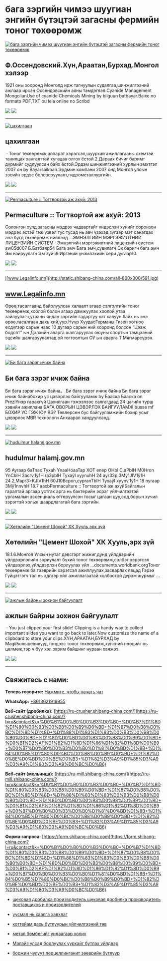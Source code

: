 # бага зэргийн чимээ шуугиан энгийн бүтэцтэй загасны фермийн тоног төхөөрөмж

<a href="https://swt.shibang-china.com/?l=ru&img&k=%D0%B1%D0%B0%D0%B3%D0%B0+%D0%B7%D1%8D%D1%80%D0%B3%D0%B8%D0%B9%D0%BD+%D1%87%D0%B8%D0%BC%D1%8D%D1%8D+%D1%88%D1%83%D1%83%D0%B3%D0%B8%D0%B0%D0%BD+%D1%8D%D0%BD%D0%B3%D0%B8%D0%B9%D0%BD+%D0%B1%D2%AF%D1%82%D1%8D%D1%86%D1%82%D1%8D%D0%B9+%D0%B7%D0%B0%D0%B3%D0%B0%D1%81%D0%BD%D1%8B+%D1%84%D0%B5%D1%80%D0%BC%D0%B8%D0%B9%D0%BD+%D1%82%D0%BE%D0%BD%D0%BE%D0%B3+%D1%82%D3%A9%D1%85%D3%A9%D3%A9%D1%80%D3%A9%D0%BC%D0%B6" target="_blank">![бага зэргийн чимээ шуугиан энгийн бүтэцтэй загасны фермийн тоног төхөөрөмж](http://static.shibang-china.com/all-800x300/58.jpg)</a>

## Ф.Оссендовский.Хүн,Араатан,Бурхад.Монгол хэлээр
1921 оны хооронд Монголд ирж тагнуулын судалгаа,шинжилгээний ажлаар ирсэн Оссендовскийн аяны тэмдэглэл.Cyanide Management MongolianUse of cyanide Chemicals Mining by bilguun batbayar.Baixe no formato PDF,TXT ou leia online no Scribd


<a href="https://whatsapp.shibangsoft.com/WhatsApp.php" target="_blank" title="WhatsApp">![](http://static.shibang-china.com/icon/whatsapp.png)</a> <a href="https://swt.shibang-china.com/?l=ru&icon&k=%D0%B1%D0%B0%D0%B3%D0%B0+%D0%B7%D1%8D%D1%80%D0%B3%D0%B8%D0%B9%D0%BD+%D1%87%D0%B8%D0%BC%D1%8D%D1%8D+%D1%88%D1%83%D1%83%D0%B3%D0%B8%D0%B0%D0%BD+%D1%8D%D0%BD%D0%B3%D0%B8%D0%B9%D0%BD+%D0%B1%D2%AF%D1%82%D1%8D%D1%86%D1%82%D1%8D%D0%B9+%D0%B7%D0%B0%D0%B3%D0%B0%D1%81%D0%BD%D1%8B+%D1%84%D0%B5%D1%80%D0%BC%D0%B8%D0%B9%D0%BD+%D1%82%D0%BE%D0%BD%D0%BE%D0%B3+%D1%82%D3%A9%D1%85%D3%A9%D3%A9%D1%80%D3%A9%D0%BC%D0%B6" target="_blank">![](http://static.shibang-china.com/icon/chat-ru.png)</a>

---

<a href="https://swt.shibang-china.com/?l=ru&img&k=%D0%B1%D0%B0%D0%B3%D0%B0+%D0%B7%D1%8D%D1%80%D0%B3%D0%B8%D0%B9%D0%BD+%D1%87%D0%B8%D0%BC%D1%8D%D1%8D+%D1%88%D1%83%D1%83%D0%B3%D0%B8%D0%B0%D0%BD+%D1%8D%D0%BD%D0%B3%D0%B8%D0%B9%D0%BD+%D0%B1%D2%AF%D1%82%D1%8D%D1%86%D1%82%D1%8D%D0%B9+%D0%B7%D0%B0%D0%B3%D0%B0%D1%81%D0%BD%D1%8B+%D1%84%D0%B5%D1%80%D0%BC%D0%B8%D0%B9%D0%BD+%D1%82%D0%BE%D0%BD%D0%BE%D0%B3+%D1%82%D3%A9%D1%85%D3%A9%D3%A9%D1%80%D3%A9%D0%BC%D0%B6" target="_blank">![цахилгаан](http://static.shibang-china.com/all-800x300/395.jpg)</a>

## цахилгаан
&nbsp;&#0183;&#32;Тоног төхөөрөмж,аппарат хэрэгсэл,шуурхай ажиллагааны схемтэй танилцах хангалттай хугацаа олгох ёстой.2.Дараах бичиг баримт дүрмийг судлуулсан байх ёстой.Эрдэм шинжилгээний хурлын эмхтгэл 2007 он by Bayarsaikhan.Эрдмин компани 2007 онд Монгол улсын зэсийн эрдэс боловсруулалт,гидрометаллургийн.


<a href="https://whatsapp.shibangsoft.com/WhatsApp.php" target="_blank" title="WhatsApp">![](http://static.shibang-china.com/icon/whatsapp.png)</a> <a href="https://swt.shibang-china.com/?l=ru&icon&k=%D0%B1%D0%B0%D0%B3%D0%B0+%D0%B7%D1%8D%D1%80%D0%B3%D0%B8%D0%B9%D0%BD+%D1%87%D0%B8%D0%BC%D1%8D%D1%8D+%D1%88%D1%83%D1%83%D0%B3%D0%B8%D0%B0%D0%BD+%D1%8D%D0%BD%D0%B3%D0%B8%D0%B9%D0%BD+%D0%B1%D2%AF%D1%82%D1%8D%D1%86%D1%82%D1%8D%D0%B9+%D0%B7%D0%B0%D0%B3%D0%B0%D1%81%D0%BD%D1%8B+%D1%84%D0%B5%D1%80%D0%BC%D0%B8%D0%B9%D0%BD+%D1%82%D0%BE%D0%BD%D0%BE%D0%B3+%D1%82%D3%A9%D1%85%D3%A9%D3%A9%D1%80%D3%A9%D0%BC%D0%B6" target="_blank">![](http://static.shibang-china.com/icon/chat-ru.png)</a>

---

<a href="https://swt.shibang-china.com/?l=ru&img&k=%D0%B1%D0%B0%D0%B3%D0%B0+%D0%B7%D1%8D%D1%80%D0%B3%D0%B8%D0%B9%D0%BD+%D1%87%D0%B8%D0%BC%D1%8D%D1%8D+%D1%88%D1%83%D1%83%D0%B3%D0%B8%D0%B0%D0%BD+%D1%8D%D0%BD%D0%B3%D0%B8%D0%B9%D0%BD+%D0%B1%D2%AF%D1%82%D1%8D%D1%86%D1%82%D1%8D%D0%B9+%D0%B7%D0%B0%D0%B3%D0%B0%D1%81%D0%BD%D1%8B+%D1%84%D0%B5%D1%80%D0%BC%D0%B8%D0%B9%D0%BD+%D1%82%D0%BE%D0%BD%D0%BE%D0%B3+%D1%82%D3%A9%D1%85%D3%A9%D3%A9%D1%80%D3%A9%D0%BC%D0%B6" target="_blank">![Permaculture :: Тогтвортой аж ахуй: 2013](http://static.shibang-china.com/all-800x300/371.jpg)</a>

## Permaculture :: Тогтвортой аж ахуй: 2013
Солонгон хулд загасны мэдрэх чадвартайг үндэслэн хүнийг соронзон мэдрэх эстэй гэж үзвэл тус тусад нь авч үзэхэд зүгээр мэт санагдах энэ бүгд төхөөрөмж нийлээд …ЭМНЭЛГИЙН МЭРГЭЖИЛТНИЙ ЛИЦЕНЗИЙН СИСТЕМ&nbsp;&#0183;&#32;Эмнэлгийн мэргэжилтний лицензийн систем sw05d007 Б.Батбаяр54 Бага эмч Бага эмч,сувилагч Эх баригч бага эмч Эм найруулагч Эм зүйч9.Иргэний үнэмлэхийн сери дугаар10.


<a href="https://whatsapp.shibangsoft.com/WhatsApp.php" target="_blank" title="WhatsApp">![](http://static.shibang-china.com/icon/whatsapp.png)</a> <a href="https://swt.shibang-china.com/?l=ru&icon&k=%D0%B1%D0%B0%D0%B3%D0%B0+%D0%B7%D1%8D%D1%80%D0%B3%D0%B8%D0%B9%D0%BD+%D1%87%D0%B8%D0%BC%D1%8D%D1%8D+%D1%88%D1%83%D1%83%D0%B3%D0%B8%D0%B0%D0%BD+%D1%8D%D0%BD%D0%B3%D0%B8%D0%B9%D0%BD+%D0%B1%D2%AF%D1%82%D1%8D%D1%86%D1%82%D1%8D%D0%B9+%D0%B7%D0%B0%D0%B3%D0%B0%D1%81%D0%BD%D1%8B+%D1%84%D0%B5%D1%80%D0%BC%D0%B8%D0%B9%D0%BD+%D1%82%D0%BE%D0%BD%D0%BE%D0%B3+%D1%82%D3%A9%D1%85%D3%A9%D3%A9%D1%80%D3%A9%D0%BC%D0%B6" target="_blank">![](http://static.shibang-china.com/icon/chat-ru.png)</a>

---

<a href="https://swt.shibang-china.com/?l=ru&img&k=%D0%B1%D0%B0%D0%B3%D0%B0+%D0%B7%D1%8D%D1%80%D0%B3%D0%B8%D0%B9%D0%BD+%D1%87%D0%B8%D0%BC%D1%8D%D1%8D+%D1%88%D1%83%D1%83%D0%B3%D0%B8%D0%B0%D0%BD+%D1%8D%D0%BD%D0%B3%D0%B8%D0%B9%D0%BD+%D0%B1%D2%AF%D1%82%D1%8D%D1%86%D1%82%D1%8D%D0%B9+%D0%B7%D0%B0%D0%B3%D0%B0%D1%81%D0%BD%D1%8B+%D1%84%D0%B5%D1%80%D0%BC%D0%B8%D0%B9%D0%BD+%D1%82%D0%BE%D0%BD%D0%BE%D0%B3+%D1%82%D3%A9%D1%85%D3%A9%D3%A9%D1%80%D3%A9%D0%BC%D0%B6" target="_blank">![www.Legalinfo.mn](http://static.shibang-china.com/all-800x300/591.jpg)</a>

## www.Legalinfo.mn
Өрөө,тасалгаанд байрлуулсан халаалт агаар сэлгэлтийн тоног төхөөрөмж,хоолой болон агаар дамжуулах хоолой,утаа зайлуулагч,утааны яндан зэргийн гадаргуу хэт халуун байх нь энэ өрөө,тасалгаан дахь хий,уур.Нүүр ХуудасГерманы Гизен хотноо есдүгээр сарын наас 10 дугаар сарын ний хооронд болсон “Цээж бодолт” ын Дэлхийн аварга шалгаруулах оюуны спортын тэмцээний эцсийн шалгаруулалтад ой тогтоолтын ОУ ын аварга Т.Мягмарсүрэн.


<a href="https://whatsapp.shibangsoft.com/WhatsApp.php" target="_blank" title="WhatsApp">![](http://static.shibang-china.com/icon/whatsapp.png)</a> <a href="https://swt.shibang-china.com/?l=ru&icon&k=%D0%B1%D0%B0%D0%B3%D0%B0+%D0%B7%D1%8D%D1%80%D0%B3%D0%B8%D0%B9%D0%BD+%D1%87%D0%B8%D0%BC%D1%8D%D1%8D+%D1%88%D1%83%D1%83%D0%B3%D0%B8%D0%B0%D0%BD+%D1%8D%D0%BD%D0%B3%D0%B8%D0%B9%D0%BD+%D0%B1%D2%AF%D1%82%D1%8D%D1%86%D1%82%D1%8D%D0%B9+%D0%B7%D0%B0%D0%B3%D0%B0%D1%81%D0%BD%D1%8B+%D1%84%D0%B5%D1%80%D0%BC%D0%B8%D0%B9%D0%BD+%D1%82%D0%BE%D0%BD%D0%BE%D0%B3+%D1%82%D3%A9%D1%85%D3%A9%D3%A9%D1%80%D3%A9%D0%BC%D0%B6" target="_blank">![](http://static.shibang-china.com/icon/chat-ru.png)</a>

---

<a href="https://swt.shibang-china.com/?l=ru&img&k=%D0%B1%D0%B0%D0%B3%D0%B0+%D0%B7%D1%8D%D1%80%D0%B3%D0%B8%D0%B9%D0%BD+%D1%87%D0%B8%D0%BC%D1%8D%D1%8D+%D1%88%D1%83%D1%83%D0%B3%D0%B8%D0%B0%D0%BD+%D1%8D%D0%BD%D0%B3%D0%B8%D0%B9%D0%BD+%D0%B1%D2%AF%D1%82%D1%8D%D1%86%D1%82%D1%8D%D0%B9+%D0%B7%D0%B0%D0%B3%D0%B0%D1%81%D0%BD%D1%8B+%D1%84%D0%B5%D1%80%D0%BC%D0%B8%D0%B9%D0%BD+%D1%82%D0%BE%D0%BD%D0%BE%D0%B3+%D1%82%D3%A9%D1%85%D3%A9%D3%A9%D1%80%D3%A9%D0%BC%D0%B6" target="_blank">![Би бага зэрэг ичиж байна](http://static.shibang-china.com/all-800x300/292.jpg)</a>

## Би бага зэрэг ичиж байна
Би бага зэрэг ичиж байна。 Би бага зэрэг ичиж байна Би бага зэрэг ичиж байнабохир ус цэвэрлэх байгууламж by Бааска Бааска on PreziҮнэр гарахгүй Цахилгаан тэжээлээс салгагдаад 24 цагийн турш хэвийн ажиллана БАГА ОВОРЫН ЦЭВЭРЛЭХ БАЙГУУЛАМЖ busse mf БОХИР УС ГЭЖ ЮУ ВЭ? Төвлөрсөн бус байгууламжийн бохир усыг цэвэрлэх MBR технологи Анхаарал хандуулсанд.


<a href="https://whatsapp.shibangsoft.com/WhatsApp.php" target="_blank" title="WhatsApp">![](http://static.shibang-china.com/icon/whatsapp.png)</a> <a href="https://swt.shibang-china.com/?l=ru&icon&k=%D0%B1%D0%B0%D0%B3%D0%B0+%D0%B7%D1%8D%D1%80%D0%B3%D0%B8%D0%B9%D0%BD+%D1%87%D0%B8%D0%BC%D1%8D%D1%8D+%D1%88%D1%83%D1%83%D0%B3%D0%B8%D0%B0%D0%BD+%D1%8D%D0%BD%D0%B3%D0%B8%D0%B9%D0%BD+%D0%B1%D2%AF%D1%82%D1%8D%D1%86%D1%82%D1%8D%D0%B9+%D0%B7%D0%B0%D0%B3%D0%B0%D1%81%D0%BD%D1%8B+%D1%84%D0%B5%D1%80%D0%BC%D0%B8%D0%B9%D0%BD+%D1%82%D0%BE%D0%BD%D0%BE%D0%B3+%D1%82%D3%A9%D1%85%D3%A9%D3%A9%D1%80%D3%A9%D0%BC%D0%B6" target="_blank">![](http://static.shibang-china.com/icon/chat-ru.png)</a>

---

<a href="https://swt.shibang-china.com/?l=ru&img&k=%D0%B1%D0%B0%D0%B3%D0%B0+%D0%B7%D1%8D%D1%80%D0%B3%D0%B8%D0%B9%D0%BD+%D1%87%D0%B8%D0%BC%D1%8D%D1%8D+%D1%88%D1%83%D1%83%D0%B3%D0%B8%D0%B0%D0%BD+%D1%8D%D0%BD%D0%B3%D0%B8%D0%B9%D0%BD+%D0%B1%D2%AF%D1%82%D1%8D%D1%86%D1%82%D1%8D%D0%B9+%D0%B7%D0%B0%D0%B3%D0%B0%D1%81%D0%BD%D1%8B+%D1%84%D0%B5%D1%80%D0%BC%D0%B8%D0%B9%D0%BD+%D1%82%D0%BE%D0%BD%D0%BE%D0%B3+%D1%82%D3%A9%D1%85%D3%A9%D3%A9%D1%80%D3%A9%D0%BC%D0%B6" target="_blank">![hudulmur halamj.gov.mn](http://static.shibang-china.com/all-800x300/252.jpg)</a>

## hudulmur halamj.gov.mn
95 Ayraap 6aTnax Tyxah YnaaH&#243;aaTap XOT enep OHbl C.aPblH M0Hron YnCblH 3acrv,1&#255;1H ra3pblH Tyxa&#255;l xyynuhH 24 ayr33p 3M&#255;1JIV1&#255;1H 24.2,Mapr3&gt;KJIV1hH 60J10Bcpon,cypranTblH Tyxa&#255;l xyynv,1&#255;1H 18 nyraap 3M&#255;1nnvhH 18.7 aaxbPermaculture :: Тогтвортой аж ахуйБайгалын гаралтай аргаар устгах арга нь бактерийн эсрэг үйлчилгээтэй ургамалын эссенциаль өтгөрүүлсэн тосыг цагаан цуу,сод,борын хүчил зэрэгтэй хольж шаардлагатай бага зэргийн.


<a href="https://whatsapp.shibangsoft.com/WhatsApp.php" target="_blank" title="WhatsApp">![](http://static.shibang-china.com/icon/whatsapp.png)</a> <a href="https://swt.shibang-china.com/?l=ru&icon&k=%D0%B1%D0%B0%D0%B3%D0%B0+%D0%B7%D1%8D%D1%80%D0%B3%D0%B8%D0%B9%D0%BD+%D1%87%D0%B8%D0%BC%D1%8D%D1%8D+%D1%88%D1%83%D1%83%D0%B3%D0%B8%D0%B0%D0%BD+%D1%8D%D0%BD%D0%B3%D0%B8%D0%B9%D0%BD+%D0%B1%D2%AF%D1%82%D1%8D%D1%86%D1%82%D1%8D%D0%B9+%D0%B7%D0%B0%D0%B3%D0%B0%D1%81%D0%BD%D1%8B+%D1%84%D0%B5%D1%80%D0%BC%D0%B8%D0%B9%D0%BD+%D1%82%D0%BE%D0%BD%D0%BE%D0%B3+%D1%82%D3%A9%D1%85%D3%A9%D3%A9%D1%80%D3%A9%D0%BC%D0%B6" target="_blank">![](http://static.shibang-china.com/icon/chat-ru.png)</a>

---

<a href="https://swt.shibang-china.com/?l=ru&img&k=%D0%B1%D0%B0%D0%B3%D0%B0+%D0%B7%D1%8D%D1%80%D0%B3%D0%B8%D0%B9%D0%BD+%D1%87%D0%B8%D0%BC%D1%8D%D1%8D+%D1%88%D1%83%D1%83%D0%B3%D0%B8%D0%B0%D0%BD+%D1%8D%D0%BD%D0%B3%D0%B8%D0%B9%D0%BD+%D0%B1%D2%AF%D1%82%D1%8D%D1%86%D1%82%D1%8D%D0%B9+%D0%B7%D0%B0%D0%B3%D0%B0%D1%81%D0%BD%D1%8B+%D1%84%D0%B5%D1%80%D0%BC%D0%B8%D0%B9%D0%BD+%D1%82%D0%BE%D0%BD%D0%BE%D0%B3+%D1%82%D3%A9%D1%85%D3%A9%D3%A9%D1%80%D3%A9%D0%BC%D0%B6" target="_blank">![Хөтөлийн &quot;Цемент Шохой&quot; ХК Хууль,эрх зүй](http://static.shibang-china.com/all-800x300/715.jpg)</a>

## Хөтөлийн &quot;Цемент Шохой&quot; ХК Хууль,эрх зүй
18.1.6.Монгол Улсын нутаг дэвсгэрт жижиг,дунд үйлдвэрийн үйлдвэрлэлийн зориулалт бүхий тоног төхөөрөмж,сэлбэг хэрэгсэл үйлдвэрлэх,үйлдвэрлэн борлуулах үйл …documents.worldbank.orgТоног төхөөрөмж ба тээврийн хэрэгсэл ажиллуулах,засварлах явцад Гэрээ Гүйцэтгэгч тал нь эдгээр үйл ажиллагаатай холбоотой дүрэм журмыг …


<a href="https://whatsapp.shibangsoft.com/WhatsApp.php" target="_blank" title="WhatsApp">![](http://static.shibang-china.com/icon/whatsapp.png)</a> <a href="https://swt.shibang-china.com/?l=ru&icon&k=%D0%B1%D0%B0%D0%B3%D0%B0+%D0%B7%D1%8D%D1%80%D0%B3%D0%B8%D0%B9%D0%BD+%D1%87%D0%B8%D0%BC%D1%8D%D1%8D+%D1%88%D1%83%D1%83%D0%B3%D0%B8%D0%B0%D0%BD+%D1%8D%D0%BD%D0%B3%D0%B8%D0%B9%D0%BD+%D0%B1%D2%AF%D1%82%D1%8D%D1%86%D1%82%D1%8D%D0%B9+%D0%B7%D0%B0%D0%B3%D0%B0%D1%81%D0%BD%D1%8B+%D1%84%D0%B5%D1%80%D0%BC%D0%B8%D0%B9%D0%BD+%D1%82%D0%BE%D0%BD%D0%BE%D0%B3+%D1%82%D3%A9%D1%85%D3%A9%D3%A9%D1%80%D3%A9%D0%BC%D0%B6" target="_blank">![](http://static.shibang-china.com/icon/chat-ru.png)</a>

---

<a href="https://swt.shibang-china.com/?l=ru&img&k=%D0%B1%D0%B0%D0%B3%D0%B0+%D0%B7%D1%8D%D1%80%D0%B3%D0%B8%D0%B9%D0%BD+%D1%87%D0%B8%D0%BC%D1%8D%D1%8D+%D1%88%D1%83%D1%83%D0%B3%D0%B8%D0%B0%D0%BD+%D1%8D%D0%BD%D0%B3%D0%B8%D0%B9%D0%BD+%D0%B1%D2%AF%D1%82%D1%8D%D1%86%D1%82%D1%8D%D0%B9+%D0%B7%D0%B0%D0%B3%D0%B0%D1%81%D0%BD%D1%8B+%D1%84%D0%B5%D1%80%D0%BC%D0%B8%D0%B9%D0%BD+%D1%82%D0%BE%D0%BD%D0%BE%D0%B3+%D1%82%D3%A9%D1%85%D3%A9%D3%A9%D1%80%D3%A9%D0%BC%D0%B6" target="_blank">![ажлын байрны зохион байгуулалт](http://static.shibang-china.com/all-800x300/722.jpg)</a>

## ажлын байрны зохион байгуулалт
&nbsp;&#0183;&#32;You just clipped your first slide! Clipping is a handy way to collect important slides you want to go back to later.Now customize the name of a clipboard to store your clips.ХҮН,АРААТАН,БУРХАД by MagiiБольшевикууд тэндээс тоног төхөөрөмж,хүнсний нөөцийг нь цөлмөж,тэр ч бүү хэл зарим байшинг нураан хаяжээ.


<a href="https://whatsapp.shibangsoft.com/WhatsApp.php" target="_blank" title="WhatsApp">![](http://static.shibang-china.com/icon/whatsapp.png)</a> <a href="https://swt.shibang-china.com/?l=ru&icon&k=%D0%B1%D0%B0%D0%B3%D0%B0+%D0%B7%D1%8D%D1%80%D0%B3%D0%B8%D0%B9%D0%BD+%D1%87%D0%B8%D0%BC%D1%8D%D1%8D+%D1%88%D1%83%D1%83%D0%B3%D0%B8%D0%B0%D0%BD+%D1%8D%D0%BD%D0%B3%D0%B8%D0%B9%D0%BD+%D0%B1%D2%AF%D1%82%D1%8D%D1%86%D1%82%D1%8D%D0%B9+%D0%B7%D0%B0%D0%B3%D0%B0%D1%81%D0%BD%D1%8B+%D1%84%D0%B5%D1%80%D0%BC%D0%B8%D0%B9%D0%BD+%D1%82%D0%BE%D0%BD%D0%BE%D0%B3+%D1%82%D3%A9%D1%85%D3%A9%D3%A9%D1%80%D3%A9%D0%BC%D0%B6" target="_blank">![](http://static.shibang-china.com/icon/chat-ru.png)</a>

---
## Свяжитесь с нами:

**Теперь говорите:** [Нажмите, чтобы начать чат](https://swt.shibang-china.com?l=ru&contact&k=%D0%B1%D0%B0%D0%B3%D0%B0+%D0%B7%D1%8D%D1%80%D0%B3%D0%B8%D0%B9%D0%BD+%D1%87%D0%B8%D0%BC%D1%8D%D1%8D+%D1%88%D1%83%D1%83%D0%B3%D0%B8%D0%B0%D0%BD+%D1%8D%D0%BD%D0%B3%D0%B8%D0%B9%D0%BD+%D0%B1%D2%AF%D1%82%D1%8D%D1%86%D1%82%D1%8D%D0%B9+%D0%B7%D0%B0%D0%B3%D0%B0%D1%81%D0%BD%D1%8B+%D1%84%D0%B5%D1%80%D0%BC%D0%B8%D0%B9%D0%BD+%D1%82%D0%BE%D0%BD%D0%BE%D0%B3+%D1%82%D3%A9%D1%85%D3%A9%D3%A9%D1%80%D3%A9%D0%BC%D0%B6)

**WhatsApp:**  [+8613621919955](https://whatsapp.shibangsoft.com/WhatsApp.php)

**Веб-сайт (дробилка):** [https://ru-crusher.shibang-china.com/](https://ru-crusher.shibang-china.com/?l=ru&contact&k=%D0%B1%D0%B0%D0%B3%D0%B0+%D0%B7%D1%8D%D1%80%D0%B3%D0%B8%D0%B9%D0%BD+%D1%87%D0%B8%D0%BC%D1%8D%D1%8D+%D1%88%D1%83%D1%83%D0%B3%D0%B8%D0%B0%D0%BD+%D1%8D%D0%BD%D0%B3%D0%B8%D0%B9%D0%BD+%D0%B1%D2%AF%D1%82%D1%8D%D1%86%D1%82%D1%8D%D0%B9+%D0%B7%D0%B0%D0%B3%D0%B0%D1%81%D0%BD%D1%8B+%D1%84%D0%B5%D1%80%D0%BC%D0%B8%D0%B9%D0%BD+%D1%82%D0%BE%D0%BD%D0%BE%D0%B3+%D1%82%D3%A9%D1%85%D3%A9%D3%A9%D1%80%D3%A9%D0%BC%D0%B6)

**Веб-сайт (мельница):** [https://ru-mill.shibang-china.com/](https://ru-mill.shibang-china.com/?l=ru&contact&k=%D0%B1%D0%B0%D0%B3%D0%B0+%D0%B7%D1%8D%D1%80%D0%B3%D0%B8%D0%B9%D0%BD+%D1%87%D0%B8%D0%BC%D1%8D%D1%8D+%D1%88%D1%83%D1%83%D0%B3%D0%B8%D0%B0%D0%BD+%D1%8D%D0%BD%D0%B3%D0%B8%D0%B9%D0%BD+%D0%B1%D2%AF%D1%82%D1%8D%D1%86%D1%82%D1%8D%D0%B9+%D0%B7%D0%B0%D0%B3%D0%B0%D1%81%D0%BD%D1%8B+%D1%84%D0%B5%D1%80%D0%BC%D0%B8%D0%B9%D0%BD+%D1%82%D0%BE%D0%BD%D0%BE%D0%B3+%D1%82%D3%A9%D1%85%D3%A9%D3%A9%D1%80%D3%A9%D0%BC%D0%B6)

**Форма запроса:** [https://form.shibang-china.com](https://form.shibang-china.com?l=ru&contact&k=%D0%B1%D0%B0%D0%B3%D0%B0+%D0%B7%D1%8D%D1%80%D0%B3%D0%B8%D0%B9%D0%BD+%D1%87%D0%B8%D0%BC%D1%8D%D1%8D+%D1%88%D1%83%D1%83%D0%B3%D0%B8%D0%B0%D0%BD+%D1%8D%D0%BD%D0%B3%D0%B8%D0%B9%D0%BD+%D0%B1%D2%AF%D1%82%D1%8D%D1%86%D1%82%D1%8D%D0%B9+%D0%B7%D0%B0%D0%B3%D0%B0%D1%81%D0%BD%D1%8B+%D1%84%D0%B5%D1%80%D0%BC%D0%B8%D0%B9%D0%BD+%D1%82%D0%BE%D0%BD%D0%BE%D0%B3+%D1%82%D3%A9%D1%85%D3%A9%D3%A9%D1%80%D3%A9%D0%BC%D0%B6)

* [щековая дробилка производитель щековая дробилка производитель поставщиков и производителей](../130/%D1%89%D0%B5%D0%BA%D0%BE%D0%B2%D0%B0%D1%8F%20%D0%B4%D1%80%D0%BE%D0%B1%D0%B8%D0%BB%D0%BA%D0%B0%20%D0%BF%D1%80%D0%BE%D0%B8%D0%B7%D0%B2%D0%BE%D0%B4%D0%B8%D1%82%D0%B5%D0%BB%D1%8C%20%D1%89%D0%B5%D0%BA%D0%BE%D0%B2%D0%B0%D1%8F%20%D0%B4%D1%80%D0%BE%D0%B1%D0%B8%D0%BB%D0%BA%D0%B0%20%D0%BF%D1%80%D0%BE%D0%B8%D0%B7%D0%B2%D0%BE%D0%B4%D0%B8%D1%82%D0%B5%D0%BB%D1%8C%20%D0%BF%D0%BE%D1%81%D1%82%D0%B0%D0%B2%D1%89%D0%B8%D0%BA%D0%BE%D0%B2%20%D0%B8%20%D0%BF%D1%80%D0%BE%D0%B8%D0%B7%D0%B2%D0%BE%D0%B4%D0%B8%D1%82%D0%B5%D0%BB%D0%B5%D0%B9.md)

* [уусмал нь хаалга хавхлаг](../130/%D1%83%D1%83%D1%81%D0%BC%D0%B0%D0%BB%20%D0%BD%D1%8C%20%D1%85%D0%B0%D0%B0%D0%BB%D0%B3%D0%B0%20%D1%85%D0%B0%D0%B2%D1%85%D0%BB%D0%B0%D0%B3.md)

* [коттейам дахь бутлуурын үйлчилгээний төв](../128/%D0%BA%D0%BE%D1%82%D1%82%D0%B5%D0%B9%D0%B0%D0%BC%20%D0%B4%D0%B0%D1%85%D1%8C%20%D0%B1%D1%83%D1%82%D0%BB%D1%83%D1%83%D1%80%D1%8B%D0%BD%20%D2%AF%D0%B9%D0%BB%D1%87%D0%B8%D0%BB%D0%B3%D1%8D%D1%8D%D0%BD%D0%B8%D0%B9%20%D1%82%D3%A9%D0%B2.md)

* [метал бөмбөгийг ундаагаар холих](../127/%D0%BC%D0%B5%D1%82%D0%B0%D0%BB%20%D0%B1%D3%A9%D0%BC%D0%B1%D3%A9%D0%B3%D0%B8%D0%B9%D0%B3%20%D1%83%D0%BD%D0%B4%D0%B0%D0%B0%D0%B3%D0%B0%D0%B0%D1%80%20%D1%85%D0%BE%D0%BB%D0%B8%D1%85.md)

* [Малайз улсад борлуулах уурхайг бутлах үйлдвэр](../127/%D0%9C%D0%B0%D0%BB%D0%B0%D0%B9%D0%B7%20%D1%83%D0%BB%D1%81%D0%B0%D0%B4%20%D0%B1%D0%BE%D1%80%D0%BB%D1%83%D1%83%D0%BB%D0%B0%D1%85%20%D1%83%D1%83%D1%80%D1%85%D0%B0%D0%B9%D0%B3%20%D0%B1%D1%83%D1%82%D0%BB%D0%B0%D1%85%20%D2%AF%D0%B9%D0%BB%D0%B4%D0%B2%D1%8D%D1%80.md)

* [боржин чулуут перцеллинганит зөөврийн бутлуур](../128/%D0%B1%D0%BE%D1%80%D0%B6%D0%B8%D0%BD%20%D1%87%D1%83%D0%BB%D1%83%D1%83%D1%82%20%D0%BF%D0%B5%D1%80%D1%86%D0%B5%D0%BB%D0%BB%D0%B8%D0%BD%D0%B3%D0%B0%D0%BD%D0%B8%D1%82%20%D0%B7%D3%A9%D3%A9%D0%B2%D1%80%D0%B8%D0%B9%D0%BD%20%D0%B1%D1%83%D1%82%D0%BB%D1%83%D1%83%D1%80.md)